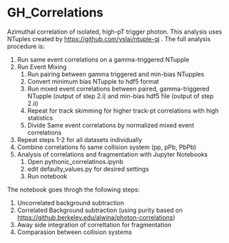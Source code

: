 # GH_Correlations


Azimuthal correlation of isolated, high-pT trigger photon. This analysis uses NTuples created by https://github.com/yslai/ntuple-gj . The full analysis procedure is:

1. Run same event correlations on a gamma-triggered NTupple
2. Run Event Mixing
   1. Run pairing between gamma triggered and min-bias NTupples
   2. Convert minimum bias NTupple to hdf5 format
   3. Run mixed event correlations between paired, gamma-triggered NTupple (output of step 2.i) and min-bias hdf5 file (output of step 2.ii)
   4. Repeat for track skimming for higher track-pt correlations with high statistics
   5. Divide Same event correlations by normalized mixed event correlations
3. Repeat steps 1-2 for all datasets individually
4. Combine correlations fo same collision system (pp, pPb, PbPb)
5. Analysis of correlations and fragmentation with Jupyter Notebooks
   1. Open pythonic_correlatinos.ipynb
   2. edit defaulty_values.py for desired settings
   3. Run notebook

The notebook goes throgh the following steps:
1. Uncorrelated background subtraction
2. Correlated Background subtraction (using purity based on https://github.berkeley.edu/alwina/photon-correlations)
3. Away side integration of correltation for fragmentation
4. Comparasion between collision systems